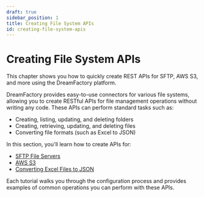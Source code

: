 ```yaml
---
draft: true
sidebar_position: 1
title: Creating File System APIs
id: creating-file-system-apis
---
```


# Creating File System APIs

This chapter shows you how to quickly create REST APIs for SFTP, AWS S3, and more using the DreamFactory platform.

DreamFactory provides easy-to-use connectors for various file systems, allowing you to create RESTful APIs for file management operations without writing any code. These APIs can perform standard tasks such as:

* Creating, listing, updating, and deleting folders
* Creating, retrieving, updating, and deleting files
* Converting file formats (such as Excel to JSON)

In this section, you'll learn how to create APIs for:

* [SFTP File Servers](creating-an-sftp-rest-api.md)
* [AWS S3](creating-an-aws-s3-rest-api.md)
* [Converting Excel Files to JSON](converting-excel-to-json.md)

Each tutorial walks you through the configuration process and provides examples of common operations you can perform with these APIs. 